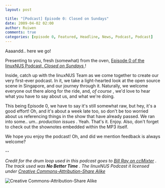 ```yaml
---
layout: post

title: "[Podcast] Episode 0: Closed on Sundays"
date: 2009-04-02 02:00
author: Ruiwen
comments: true
categories: [episode 0, Featured, Headline, News, Podcast, Podcast]
---
```

Aaaandd.. here we go!

Presenting to you, fresh (somewhat) from the oven, <a href="http://opensource.nus.edu.sg/podcasts/linuxnus-episode00-closed_on_sundays.mp3">Episode 0 of the linuxNUS Podcast, <em>Closed on Sundays</em> </a> !

Inside, catch up with the linuxNUS Team as we come together to create our very first-ever podcast. In it, we take a light-hearted look at the open source scene in Singapore, and our journey through it. Naturally, we welcome everyone out there along for the ride, and, <em>of course</em> , we'd love to hear what you have to say about us, and what we're doing.

This being Episode 0, we have to say it's still somewhat raw, but hey, it's a good effort!  Oh, and it's about a week late too, so don't be too worried about us referencing things in the show that have already passed. We ran into some.. um.. <em>production issues</em> . Yeah. That's it. Enjoy. Also, don't forget to check out the shownotes embedded within the MP3 itself.

We hope you enjoy the podcast! Oh, and did we mention feedback is always welcome?

--

<em>Credit for the drum loop used in this podcast goes to <a href="http://ccmixter.org/people/BillRayDrums/sample">Bill Ray on ccMixter</a> . The track used was <strong>No Better Time</strong> . The linuxNUS Podcast it licensed under <a href="http://creativecommons.org/licenses/by-sa/3.0/">Creative Commons-Attribution-Share Alike</a> </em>

<img src="http://i.creativecommons.org/l/by-sa/3.0/88x31.png" alt="Creative Commons-Attribution-Share Alike" />
